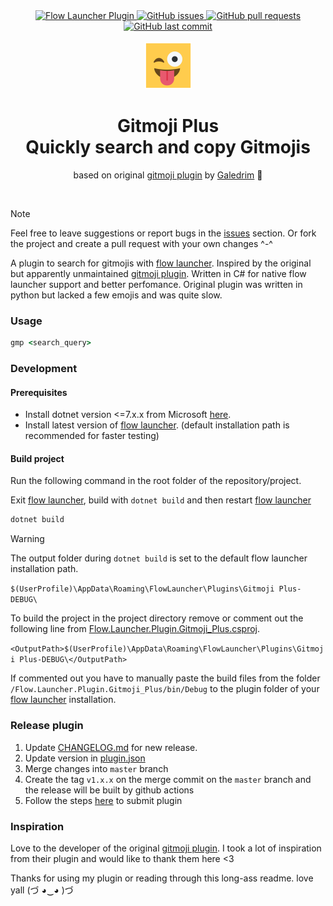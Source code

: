 <div align="center">
    <div>
        <a href="https://github.com/Flow-Launcher/Flow.Launcher.PluginsManifest">
            <img src="https://img.shields.io/badge/Flow%20Launcher-Plugin-blue" alt="Flow Launcher Plugin">
        </a>
        <a href="https://github.com/tho-myr/Flow.Launcher.Plugin.Gitmoji_Plus/issues">
            <img src="https://img.shields.io/github/issues/tho-myr/Flow.Launcher.Plugin.Gitmoji_Plus" alt="GitHub issues">
        </a>
        <a href="https://github.com/tho-myr/Flow.Launcher.Plugin.Gitmoji_Plus/pulls">
            <img src="https://img.shields.io/github/issues-pr/tho-myr/Flow.Launcher.Plugin.Gitmoji_Plus" alt="GitHub pull requests">
        </a>
        <a href="https://github.com/tho-myr/Flow.Launcher.Plugin.Gitmoji_Plus/commits">
            <img src="https://img.shields.io/github/last-commit/tho-myr/Flow.Launcher.Plugin.Gitmoji_Plus" alt="GitHub last commit">
        </a>
    </div>
</div>

<br>

<div align="center">
  <img src="Flow.Launcher.Plugin.Gitmoji_Plus/Images/icon.png" alt="Shortcuts logo" width="75">  
  <h1>Gitmoji Plus <br> Quickly search and copy Gitmojis</h1>
  <p>
    based on original 
    <a href="https://github.com/Galedrim/Flow.Launcher.Plugin.Gitmoji">gitmoji plugin</a>
    by 
    <a href="https://github.com/Galedrim">Galedrim</a> 🥰
  </p>
</div>

<br>

> [!NOTE]
>
> Feel free to leave suggestions or report bugs in the [issues](https://github.com/tho-myr/Flow.Launcher.Plugin.Gitmoji_Plus/issues) section. 
> Or fork the project and create a pull request with your own changes ^-^

A plugin to search for gitmojis with [flow launcher](https://github.com/Flow-Launcher/Flow.Launcher). 
Inspired by the original but apparently unmaintained [gitmoji plugin](https://github.com/Galedrim/Flow.Launcher.Plugin.Gitmoji). 
Written in C# for native flow launcher support and better perfomance. 
Original plugin was written in python but lacked a few emojis and was quite slow.


### Usage

```cmd
gmp <search_query>
```

### Development

#### Prerequisites

- Install dotnet version <=7.x.x from Microsoft [here](https://dotnet.microsoft.com/en-us/download). 
- Install latest version of [flow launcher](https://github.com/Flow-Launcher/Flow.Launcher). (default installation path is recommended for faster testing)

#### Build project

Run the following command in the root folder of the repository/project.

Exit [flow launcher](https://github.com/Flow-Launcher/Flow.Launcher), build with `dotnet build` 
and then restart [flow launcher](https://github.com/Flow-Launcher/Flow.Launcher)

```cmd
dotnet build
```

> [!WARNING]
> The output folder during `dotnet build` is set to the default flow launcher installation path.
> 
> ```$(UserProfile)\AppData\Roaming\FlowLauncher\Plugins\Gitmoji Plus-DEBUG\```
>
> To build the project in the project directory remove or comment out the following line from [Flow.Launcher.Plugin.Gitmoji_Plus.csproj](Flow.Launcher.Plugin.Gitmoji_Plus/Flow.Launcher.Plugin.Gitmoji_Plus.csproj).
>
> ```<OutputPath>$(UserProfile)\AppData\Roaming\FlowLauncher\Plugins\Gitmoji Plus-DEBUG\</OutputPath>```
>
> If commented out you have to manually paste the build files from the folder `/Flow.Launcher.Plugin.Gitmoji_Plus/bin/Debug` to the plugin folder of your [flow launcher](https://github.com/Flow-Launcher/Flow.Launcher) installation.

### Release plugin

1. Update [CHANGELOG.md](CHANGELOG.md) for new release.
2. Update version in [plugin.json](Flow.Launcher.Plugin.Gitmoji_Plus/plugin.json)
3. Merge changes into `master` branch
4. Create the tag `v1.x.x` on the merge commit on the `master` branch and the release will be built by github actions
5. Follow the steps [here](https://github.com/Flow-Launcher/Flow.Launcher.PluginsManifest?tab=readme-ov-file#how-to-submit-your-plugin) to submit plugin 

### Inspiration

Love to the developer of the original [gitmoji plugin](https://github.com/Galedrim/Flow.Launcher.Plugin.Gitmoji). 
I took a lot of inspiration from their plugin and would like to thank them here <3

Thanks for using my plugin or reading through this long-ass readme. love yall (づ ◕‿◕ )づ